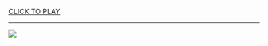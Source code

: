 
<a href="https://premium76.site?title=chess_game_unblocked&ref=13M">CLICK TO PLAY</a></h3>
<hr>

<a href="https://premium76.site?title=chess_game_unblocked&ref=13M"><img src="https://clearcache.store/games.png"></a>


